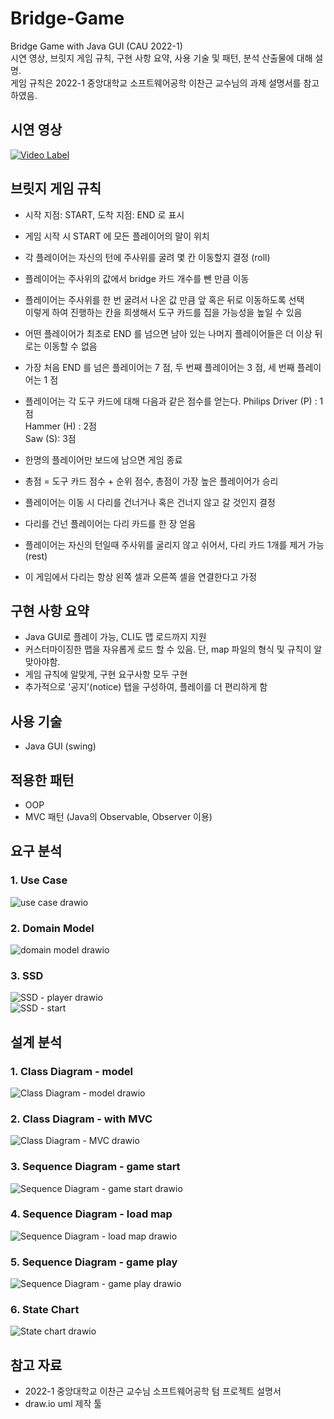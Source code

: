 # Bridge-Game
Bridge Game with Java GUI (CAU 2022-1)  
시연 영상, 브릿지 게임 규칙, 구현 사항 요약, 사용 기술 및 패턴, 분석 산출물에 대해 설명.  
게임 규칙은 2022-1 중앙대학교 소프트웨어공학 이찬근 교수님의 과제 설명서를 참고하였음.   

## 시연 영상
[![Video Label](http://img.youtube.com/vi/LiVTxAA5ijE/0.jpg)](https://youtu.be/LiVTxAA5ijE?t=0s)

## 브릿지 게임 규칙
- 시작 지점: START, 도착 지점: END 로 표시
- 게임 시작 시 START 에 모든 플레이어의 말이 위치
- 각 플레이어는 자신의 턴에 주사위를 굴려 몇 칸 이동할지 결정 (roll)
- 플레이어는 주사위의 값에서 bridge 카드 개수를 뺀 만큼 이동
- 플레이어는 주사위를 한 번 굴려서 나온 값 만큼 앞 혹은 뒤로 이동하도록 선택   
 이렇게 하여 진행하는 칸을 희생해서 도구 카드를 집을 가능성을 높일 수 있음
- 어떤 플레이어가 최초로 END 를 넘으면 남아 있는 나머지 플레이어들은 더 이상 뒤로는 이동할
수 없음
- 가장 처음 END 를 넘은 플레이어는 7 점, 두 번째 플레이어는 3 점, 세 번째 플레이어는 1 점

- 플레이어는 각 도구 카드에 대해 다음과 같은 점수를 얻는다.
  Philips Driver (P) : 1점   
  Hammer (H) : 2점   
  Saw (S): 3점   

- 한명의 플레이어만 보드에 남으면 게임 종료
- 총점 = 도구 카드 점수 + 순위 점수, 총점이 가장 높은 플레이어가 승리

- 플레이어는 이동 시 다리를 건너거나 혹은 건너지 않고 갈 것인지 결정
- 다리를 건넌 플레이어는 다리 카드를 한 장 얻음
- 플레이어는 자신의 턴일때 주사위를 굴리지 않고 쉬어서, 다리 카드 1개를 제거 가능 (rest)
- 이 게임에서 다리는 항상 왼쪽 셀과 오른쪽 셀을 연결한다고 가정

## 구현 사항 요약
- Java GUI로 플레이 가능, CLI도 맵 로드까지 지원
- 커스터마이징한 맵을 자유롭게 로드 할 수 있음. 단, map 파일의 형식 및 규칙이 알맞아야함.
- 게임 규칙에 알맞게, 구현 요구사항 모두 구현
- 추가적으로 '공지'(notice) 탭을 구성하여, 플레이를 더 편리하게 함

## 사용 기술
- Java GUI (swing)

## 적용한 패턴
- OOP
- MVC 패턴 (Java의 Observable, Observer 이용)

## 요구 분석
### 1. Use Case
![use case drawio](https://user-images.githubusercontent.com/92567571/177503684-757bd989-04a1-49b7-9696-66fbad00d8c6.png)   
### 2. Domain Model
![domain model drawio](https://user-images.githubusercontent.com/92567571/177503554-e4390f81-61af-40d6-9b68-531b92989ff3.png)   
### 3. SSD
![SSD - player drawio](https://user-images.githubusercontent.com/92567571/177503577-550a77b5-8162-46b5-8ee8-f2afbe6d408d.png)   
![SSD - start](https://user-images.githubusercontent.com/92567571/177503698-bb3fefab-4ead-4c9f-b88d-21497f8ccfa6.png)   

## 설계 분석
### 1. Class Diagram - model
![Class Diagram - model drawio](https://user-images.githubusercontent.com/92567571/177504115-7523ada2-0eb9-4396-8cb0-4a249bc9fac2.png)   
### 2. Class Diagram - with MVC
![Class Diagram - MVC drawio](https://user-images.githubusercontent.com/92567571/177504133-09ccda18-431d-42c7-973e-3529ef7e7446.png)   
### 3. Sequence Diagram - game start
![Sequence Diagram - game start drawio](https://user-images.githubusercontent.com/92567571/177504296-6722c54c-326d-4fe7-8907-1018039d8c8a.png)   
### 4. Sequence Diagram - load map
![Sequence Diagram - load map drawio](https://user-images.githubusercontent.com/92567571/177504327-6caa04d5-1958-46df-82e5-d859b0439f19.png)   
### 5. Sequence Diagram - game play
![Sequence Diagram - game play drawio](https://user-images.githubusercontent.com/92567571/177504309-4fb22c7c-a6be-493d-bb84-e5052e52ff18.png)   
### 6. State Chart
![State chart drawio](https://user-images.githubusercontent.com/92567571/177504389-acf78944-700b-4ccf-a673-86d5c0c0592c.png)   

## 참고 자료
- 2022-1 중앙대학교 이찬근 교수님 소프트웨어공학 텀 프로젝트 설명서
- draw.io uml 제작 툴


